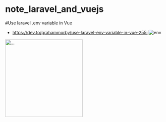 # note_laravel_and_vuejs
#Use laravel .env variable in Vue
  + https://dev.to/grahammorby/use-laravel-env-variable-in-vue-255i
![env](https://user-images.githubusercontent.com/76818598/172090074-2e529271-647b-433b-a90e-619197911185.PNG)
<img src="https://user-images.githubusercontent.com/76818598/172090074-2e529271-647b-433b-a90e-619197911185.PNG" alt="..." width="250" />
